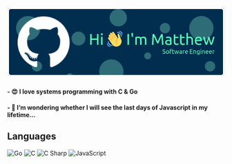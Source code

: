 <h1 align="center">
  <img src="./github-header-image.png" />
</h1>

<h4>- 😍 I love systems programming with C & Go</h4>
<h4>- 🤔 I’m wondering whether I will see the last days of Javascript in my lifetime...</h4>

## Languages

![Go](https://img.shields.io/badge/-Go-2b2b2b?&logo=Go)
![C](https://img.shields.io/badge/-C-2b2b2b?&logo=C)
![C Sharp](https://img.shields.io/badge/-C%20Sharp-2b2b2b?&logo=Csharp)
![JavaScript](https://img.shields.io/badge/-Javascript-2b2b2b?&logo=Javascript)
